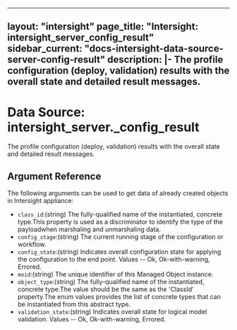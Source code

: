 
---
layout: "intersight"
page_title: "Intersight: intersight_server_config_result"
sidebar_current: "docs-intersight-data-source-server-config-result"
description: |-
The profile configuration (deploy, validation) results with the overall state and detailed result messages.
---

# Data Source: intersight_server._config_result
The profile configuration (deploy, validation) results with the overall state and detailed result messages.
## Argument Reference
The following arguments can be used to get data of already created objects in Intersight appliance:
* `class_id`:(string) The fully-qualified name of the instantiated, concrete type.This property is used as a discriminator to identify the type of the payloadwhen marshaling and unmarshaling data. 
* `config_stage`:(string) The current running stage of the configuration or workflow. 
* `config_state`:(string) Indicates overall configuration state for applying the configuration to the end point. Values  -- Ok, Ok-with-warning, Errored. 
* `moid`:(string) The unique identifier of this Managed Object instance. 
* `object_type`:(string) The fully-qualified name of the instantiated, concrete type.The value should be the same as the 'ClassId' property.The enum values provides the list of concrete types that can be instantiated from this abstract type. 
* `validation_state`:(string) Indicates overall state for logical model validation. Values  -- Ok, Ok-with-warning, Errored. 
